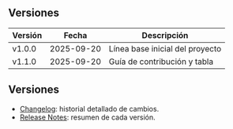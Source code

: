 ## Versiones

| Versión | Fecha       | Descripción                     |
|---------|------------|---------------------------------|
| v1.0.0  | 2025-09-20 | Línea base inicial del proyecto |
| v1.1.0  | 2025-09-20 | Guía de contribución y tabla    |

## Versiones

- [Changelog](./CHANGELOG.md): historial detallado de cambios.
- [Release Notes](./RELEASE_NOTES.md): resumen de cada versión.
